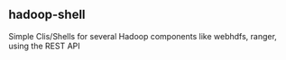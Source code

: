 ## hadoop-shell

Simple Clis/Shells for several Hadoop components like webhdfs, ranger, 
using the REST API
